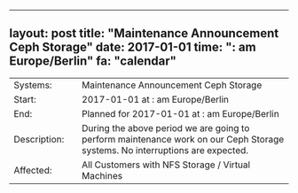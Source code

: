 --- 
 layout: post 
 title: "Maintenance Announcement Ceph Storage" 
 date: 2017-01-01 
 time: ": am Europe/Berlin" 
 fa: "calendar" 
 --- 
 |                   |   |                                                                      | 
 |-------------------|---|----------------------------------------------------------------------| 
 | Systems:          |   | Maintenance Announcement Ceph Storage| 
 | Start:            |   | 2017-01-01 at : am Europe/Berlin | 
 | End:              |   | Planned for 2017-01-01 at : am  Europe/Berlin | 
 | Description:      |   | During the above period we are going to perform maintenance work on our Ceph Storage systems. No interruptions are expected. | 
 | Affected:         |   |All Customers with NFS Storage / Virtual Machines | 
